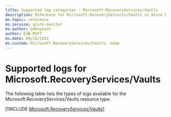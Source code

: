```yaml
---
title: Supported log categories - Microsoft.RecoveryServices/Vaults
description: Reference for Microsoft.RecoveryServices/Vaults in Azure Monitor Logs.
ms.topic: reference
ms.service: azure-monitor
ms.author: edbaynash
author: EdB-MSFT
ms.date: 09/19/2023
ms.custom: Microsoft.RecoveryServices/Vaults, naam
---
```





# Supported logs for Microsoft.RecoveryServices/Vaults  
The following table lists the types of logs available for the Microsoft.RecoveryServices/Vaults resource type.
  
  
[!INCLUDE [Microsoft.RecoveryServices/Vaults](./includes/Microsoft-RecoveryServices-Vaults-logs-include.md)]
  
